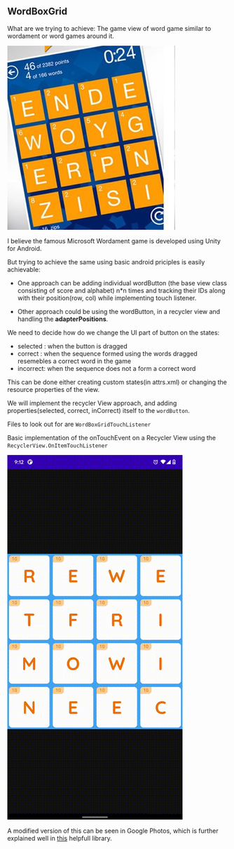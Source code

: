 ## WordBoxGrid

What are we trying to achieve: The game view of word game similar to wordament or word games around it.

![alt](wordament.jpg)

I believe the famous Microsoft Wordament game is developed using Unity for Android.

But trying to achieve the same using basic android priciples is easily achievable:

- One approach can be adding individual wordButton (the base view class consisting of score and alphabet) n*n  times and tracking their IDs along with their position(row, col) while implementing touch listener.

- Other approach could be using the wordButton, in a recycler view and handling the **adapterPositions**.

We need to decide how do we change the UI part of button on the states: 
- selected : when the button is dragged
- correct : when the sequence formed using the words dragged resemebles a correct word in the game
- incorrect: when the sequence does not a form a correct word

This can be done either creating custom states(in attrs.xml) or changing the resource properties of the view.

We will implement the recycler View approach, and adding properties(selected, correct, inCorrect) itself to the `wordButton`.

Files to look out for are `WordBoxGridTouchListener`

Basic implementation of the onTouchEvent on a Recycler View using the `RecyclerView.OnItemTouchListener`

![Demonstration](gif.gif)

A modified version of this can be seen in Google Photos, which is further explained well in [this](https://github.com/afollestad/drag-select-recyclerview) helpfull library.
